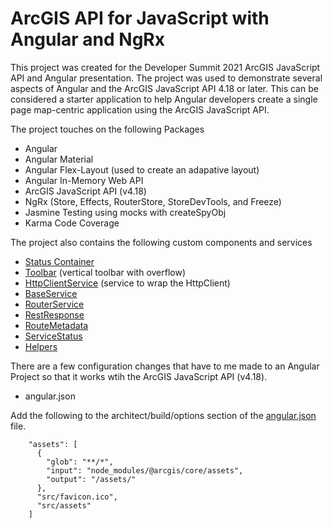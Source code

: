 # ArcGIS API for JavaScript with Angular and NgRx

This project was created for the Developer Summit 2021 ArcGIS JavaScript API and Angular presentation. The project was used to demonstrate several aspects of Angular and the ArcGIS JavaScript API 4.18 or later. This can be considered a starter application to help Angular developers create a single page map-centric application using the ArcGIS JavaScript API.

The project touches on the following Packages

- Angular
- Angular Material
- Angular Flex-Layout (used to create an adapative layout)
- Angular In-Memory Web API
- ArcGIS JavaScript API (v4.18)
- NgRx (Store, Effects, RouterStore, StoreDevTools, and Freeze)
- Jasmine Testing using mocks with createSpyObj
- Karma Code Coverage

The project also contains the following custom components and services

- [Status Container](src/app/shared/components)
- [Toolbar](src/app/shared/components) (vertical toolbar with overflow)
- [HttpClientService](src/app/shared/services) (service to wrap the HttpClient)
- [BaseService](src/app/shared/services)
- [RouterService](src/app/shared/services)
- [RestResponse](src/app/shared/models)
- [RouteMetadata](src/app/shared/models)
- [ServiceStatus](src/app/shared/models)
- [Helpers](src/app/shared/helpers)

There are a few configuration changes that have to me made to an Angular Project so that it works wtih the ArcGIS JavaScript API (v4.18).

- angular.json

Add the following to the architect/build/options section of the [angular.json](https://github.com/epaitz/jsapi-angular-ngrx-ds2021/blob/f99bb2d7268a5ea8b47217cc412e9f49b80b585d/angular.json#L25-L33) file.

```
    "assets": [
      {
        "glob": "**/*",
        "input": "node_modules/@arcgis/core/assets",
        "output": "/assets/"
      },
      "src/favicon.ico",
      "src/assets"
    ]
```


